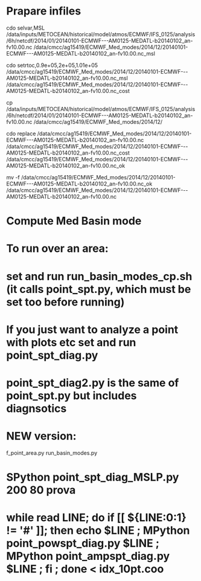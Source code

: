 # Prapare infiles
cdo selvar,MSL /data/inputs/METOCEAN/historical/model/atmos/ECMWF/IFS_0125/analysis/6h/netcdf/2014/01/20140101-ECMWF---AM0125-MEDATL-b20140102_an-fv10.00.nc /data/cmcc/ag15419/ECMWF_Med_modes/2014/12/20140101-ECMWF---AM0125-MEDATL-b20140102_an-fv10.00.nc_msl

cdo setrtoc,0.9e+05,2e+05,1.01e+05 /data/cmcc/ag15419/ECMWF_Med_modes/2014/12/20140101-ECMWF---AM0125-MEDATL-b20140102_an-fv10.00.nc_msl /data/cmcc/ag15419/ECMWF_Med_modes/2014/12/20140101-ECMWF---AM0125-MEDATL-b20140102_an-fv10.00.nc_cost

cp /data/inputs/METOCEAN/historical/model/atmos/ECMWF/IFS_0125/analysis/6h/netcdf/2014/01/20140101-ECMWF---AM0125-MEDATL-b20140102_an-fv10.00.nc /data/cmcc/ag15419/ECMWF_Med_modes/2014/12/

cdo replace /data/cmcc/ag15419/ECMWF_Med_modes/2014/12/20140101-ECMWF---AM0125-MEDATL-b20140102_an-fv10.00.nc /data/cmcc/ag15419/ECMWF_Med_modes/2014/12/20140101-ECMWF---AM0125-MEDATL-b20140102_an-fv10.00.nc_cost /data/cmcc/ag15419/ECMWF_Med_modes/2014/12/20140101-ECMWF---AM0125-MEDATL-b20140102_an-fv10.00.nc_ok

mv -f /data/cmcc/ag15419/ECMWF_Med_modes/2014/12/20140101-ECMWF---AM0125-MEDATL-b20140102_an-fv10.00.nc_ok /data/cmcc/ag15419/ECMWF_Med_modes/2014/12/20140101-ECMWF---AM0125-MEDATL-b20140102_an-fv10.00.nc 


# Compute Med Basin mode
#
# To run over an area:
# set and run run_basin_modes_cp.sh (it calls point_spt.py, which must be set too before running)
#
# If you just want to analyze a point with plots etc set and run point_spt_diag.py
# point_spt_diag2.py is the same of point_spt.py but includes diagnsotics
#
# NEW version:
f_point_area.py
run_basin_modes.py 

# SPython point_spt_diag_MSLP.py 200 80 prova
#
# while read LINE; do if [[ ${LINE:0:1} != '#' ]]; then echo $LINE ; MPython point_powspt_diag.py $LINE ; MPython point_ampspt_diag.py $LINE ; fi ; done < idx_10pt.coo

